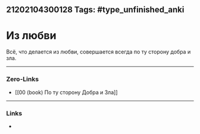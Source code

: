 21202104300128
Tags: #type_unfinished_anki
---
# Из любви

Всё, что делается из любви, совершается всегда по ту сторону добра и зла.

---
### Zero-Links
- [[00 (book) По ту сторону Добра и Зла]]
---
### Links
-